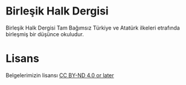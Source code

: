# Birleşik Halk Dergisi

Birleşik Halk Dergisi Tam Bağımsız Türkiye ve Atatürk ilkeleri etrafında birleşmiş bir düşünce okuludur. 

# Lisans

Belgelerimizin lisansı [CC BY-ND 4.0 or later](by-nd.markdown)

